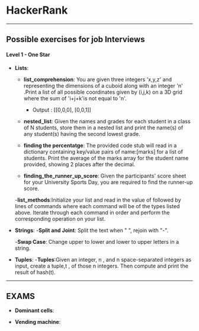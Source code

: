 # HackerRank
----
## Possible exercises for job Interviews
#### Level 1 - One Star

- __Lists__:
    - __list_comprehension__: You are given three integers 'x,y,z' and representing the dimensions of a cuboid along with an integer 'n' .Print a list of all possible coordinates given by (i,j,k) on a 3D grid where the sum of 'i+j+k'is not equal to 'n'.
        - Output : [[0,0,0], [0,0,1]]

    - __nested_list__: Given the names and grades for each student in a class of N students, store them in a nested list and print the name(s) of any student(s) having the second lowest grade.

    - __finding the percentatge__: The provided code stub will read in a dictionary containing key/value pairs of name:[marks] for a list of students. Print the average of the marks array for the student name provided, showing 2 places after the decimal.

    - __finding_the_runner_up_score__: Given the participants' score sheet for your University Sports Day, you are required to find the runner-up score.

    -__list_methods__:Initialize your list and read in the value of followed by lines of commands where each command will be of the types listed above. Iterate through each command in order and perform the corresponding operation on your list.

- __Strings__:
    -__Split and Joint__: Split the text when " ", rejoin with "-".

    -__Swap Case__: Change upper to lower and lower to upper letters in a string.

- __Tuples__:
    -__Tuples__:Given an integer, n , and n space-separated integers as input, create a tuple,t , of those n integers. Then compute and print the result of hash(t).
---
## EXAMS

- __Dominant cells__:

- __Vending machine__:
